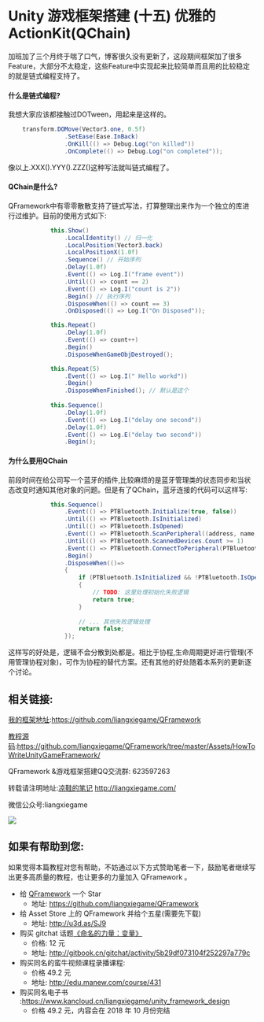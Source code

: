 # Unity 游戏框架搭建 (十五) 优雅的 ActionKit(QChain)

加班加了三个月终于喘了口气，博客很久没有更新了，这段期间框架加了很多Feature，大部分不太稳定，这些Feature中实现起来比较简单而且用的比较稳定的就是链式编程支持了。

#### 什么是链式编程?

我想大家应该都接触过DOTween，用起来是这样的。
``` csharp
	transform.DOMove(Vector3.one, 0.5f)
				.SetEase(Ease.InBack)
				.OnKill(() => Debug.Log("on killed"))
				.OnComplete(() => Debug.Log("on completed"));
```
像以上.XXX().YYY().ZZZ()这种写法就叫链式编程了。

#### QChain是什么?

QFramework中有零零散散支持了链式写法，打算整理出来作为一个独立的库进行过维护。目前的使用方式如下:
``` csharp
			this.Show()
				.LocalIdentity() // 归一化
				.LocalPosition(Vector3.back)
				.LocalPositionX(1.0f)
				.Sequence() // 开始序列
				.Delay(1.0f)
				.Event(() => Log.I("frame event"))
				.Until(() => count == 2)
				.Event(() => Log.I("count is 2"))
				.Begin() // 执行序列
				.DisposeWhen(() => count == 3)
				.OnDisposed(() => Log.I("On Disposed"));

			this.Repeat()
				.Delay(1.0f)
				.Event(() => count++)
				.Begin()
				.DisposeWhenGameObjDestroyed();

			this.Repeat(5)
				.Event(() => Log.I(" Hello workd"))
				.Begin()
				.DisposeWhenFinished(); // 默认是这个
			
			this.Sequence()
				.Delay(1.0f)
				.Event(() => Log.I("delay one second"))
				.Delay(1.0f)
				.Event(() => Log.E("delay two second"))
				.Begin();
```

#### 为什么要用QChain

前段时间在给公司写一个蓝牙的插件,比较麻烦的是蓝牙管理类的状态同步和当状态改变时通知其他对象的问题。但是有了QChain，蓝牙连接的代码可以这样写:
``` csharp
			this.Sequence()
				.Event(() => PTBluetooth.Initialize(true, false))
				.Until(() => PTBluetooth.IsInitialized)
				.Until(() => PTBluetooth.IsOpened)
				.Event(() => PTBluetooth.ScanPeripheral((address, name, rssi, adInfo) => name.Contains("device")))
				.Until(() => PTBluetooth.ScannedDevices.Count >= 1)
				.Event(() => PTBluetooth.ConnectToPeripheral(PTBluetooth.ScannedDevices[0].Address))
				.Begin()
				.DisposeWhen(()=>
				{
					if (PTBluetooth.IsInitialized && !PTBluetooth.IsOpened)
					{
						// TODO: 这里处理初始化失败逻辑
						return true;
					}
					
					// ... 其他失败逻辑处理
					return false;
				});
```
这样写的好处是，逻辑不会分散到处都是。相比于协程,生命周期更好进行管理(不用管理协程对象)，可作为协程的替代方案。还有其他的好处随着本系列的更新逐个讨论。

## 相关链接:
[我的框架地址][1]:https://github.com/liangxiegame/QFramework

[教程源码][2]:https://github.com/liangxiegame/QFramework/tree/master/Assets/HowToWriteUnityGameFramework/

QFramework &游戏框架搭建QQ交流群: 623597263

转载请注明地址:[凉鞋的笔记][3] http://liangxiegame.com/

微信公众号:liangxiegame

![][image-1]

## 如果有帮助到您:
如果觉得本篇教程对您有帮助，不妨通过以下方式赞助笔者一下，鼓励笔者继续写出更多高质量的教程，也让更多的力量加入 QFramework 。

* 给 [QFramework][4] 一个 Star
	* 地址: https://github.com/liangxiegame/QFramework
* 给 Asset Store 上的 QFramework 并给个五星(需要先下载)
	* 地址: http://u3d.as/SJ9
* 购买 gitchat 话题[《命名的力量：变量》][5]
	* 价格: 12 元
	* 地址: http://gitbook.cn/gitchat/activity/5b29df073104f252297a779c
* 购买同名的蛮牛视频课程录播课程: 
	* 价格 49.2 元
	* 地址: http://edu.manew.com/course/431
* 购买同名电子书 :https://www.kancloud.cn/liangxiegame/unity_framework_design
	* 价格  49.2 元，内容会在 2018 年 10 月份完结

[1]:	https://github.com/liangxiegame/QFramework
[2]:	https://github.com/liangxiegame/QFramework/tree/master/Assets/HowToWriteUnityGameFramework/%0A
[3]:	http://liangxiegame.com/
[4]:	https://github.com/liangxiegame/QFramework
[5]:	%20http://gitbook.cn/gitchat/activity/5b29df073104f252297a779c

[image-1]:	https://ws4.sinaimg.cn/large/006tKfTcgy1fryc5skygwj30by0byt9i.jpg